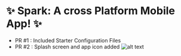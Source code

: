# :sparkles: Spark: A cross Platform Mobile App! :sparkles:

- PR #1 : Included Starter Configuration Files
- PR #2 : Splash screen and app icon added
![alt text](https://github.com/deliciafernandes/OpenOctober/blob/master/SoftwareDev/App%20Dev/cross_platform_mobile_app/assets/images/PR2.gif)
